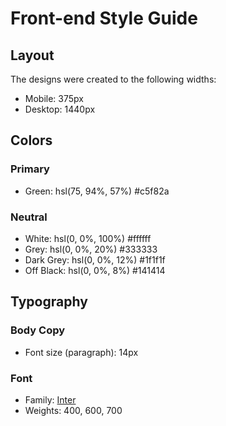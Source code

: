# Front-end Style Guide

## Layout

The designs were created to the following widths:

- Mobile: 375px
- Desktop: 1440px

## Colors

### Primary

- Green: hsl(75, 94%, 57%) #c5f82a

### Neutral

- White: hsl(0, 0%, 100%) #ffffff
- Grey: hsl(0, 0%, 20%)	#333333
- Dark Grey: hsl(0, 0%, 12%) #1f1f1f
- Off Black: hsl(0, 0%, 8%) #141414

## Typography

### Body Copy

- Font size (paragraph): 14px

### Font

- Family: [Inter](https://fonts.google.com/specimen/Inter)
- Weights: 400, 600, 700
